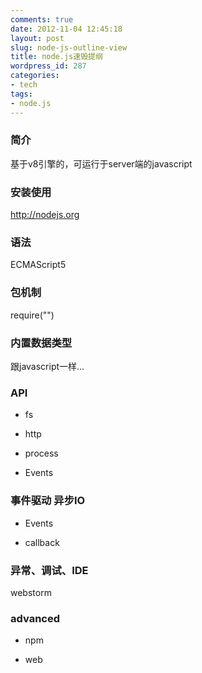 ```yaml
---
comments: true
date: 2012-11-04 12:45:18
layout: post
slug: node-js-outline-view
title: node.js速毁提纲
wordpress_id: 287
categories:
- tech
tags:
- node.js
---
```


### 简介


基于v8引擎的，可运行于server端的javascript


### 安装使用


http://nodejs.org


### 语法


ECMAScript5


### 包机制


require("")


### 内置数据类型


跟javascript一样…


### API





	
  * fs

	
  * http

	
  * process

	
  * Events




### 事件驱动 异步IO





	
  * Events

	
  * callback




### 异常、调试、IDE


webstorm


### advanced





	
  * npm

	
  * web


